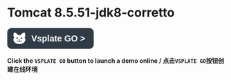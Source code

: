 # Tomcat 8.5.51-jdk8-corretto

<a href="https://www.vsplate.com/?docker-compose=https://github.com/vsplate/dcenvs/tomcat/8.5.51-jdk8-corretto"><img alt="VSPLATE GO" src="https://raw.githubusercontent.com/vsplate/images/master/vsgo_btn.png" width="200px"></a>

**Click the `VSPLATE GO` button to launch a demo online / 点击`VSPLATE GO`按钮创建在线环境**